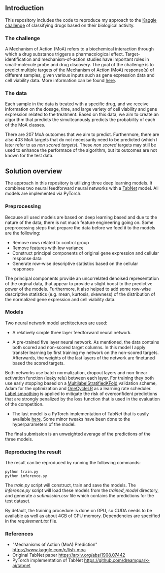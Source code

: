 ## Introduction

This repository includes the code to reproduce my approach to the  [Kaggle challenge](https://www.kaggle.com/c/lish-moa) of classifying drugs based on their biological activity.


### The challenge
A Mechanism of Action (MoA) refers to a biochemical interaction through which a drug substance triggers a pharmacological effect. Target-identification and mechanism-of-action studies have important roles in small-molecule probe and drug discovery. 
The goal of the challenge is to predict multiple targets of the Mechanism of Action (MoA) response(s) of different samples, given various inputs such as gene expression data and cell viability data. More information can be found [here](https://www.kaggle.com/c/lish-moa). 



### The data
 Each sample in the data is treated with a specific drug, and we receive information on the dosage, time, and large variety of cell viability and gene expression related to the treatment.
Based on this data, we aim to create an algorithm that predicts the simulteanously predicts the probability of each of the MoA classes. 

There are 207 MoA outcomes that we aim to predict. Furthermore, there are also 403 MoA targets that do not necessarily need to be predicted (which I later refer to as *non scored targets*). These *non scored* targets may still be used to enhance the performace of the algorithm, but its outcomes are not known for the test data. 

## Solution overview

The approach in this repository is utilizing three deep learning models. It combines two neural feedforward neural networks with a 
[TabNet](https://arxiv.org/abs/1908.07442?utm_source=feedburner&utm_medium=feed&utm_campaign=Feed%253A+arxiv%252FQSXk+%2528ExcitingAds%2521+cs+updates+on+arXiv.org%2529) model. 
All models are implemented via PyTorch.

### Preprocessing

Because all used models are based on deep learning based and due to the nature of the data, there is not much feature engineering going on. Some preprocessing steps
that prepare the data before we feed it to the models are the following:

* Remove rows related to control group 
* Remove features with low variance 
* Construct principal components of original gene expression and cellular response data
* Generate row-wise descriptive statistics based on the cellular responses 

The principal components provide an uncorrelated denoised representation of the orginal data, that appear to provide a slight boost to the predictive power of the models.
Furthermore, it also helped to add some row-wise descriptive statistics (e.g. mean, kurtosis, skewness) of the distribution of the normalized gene expression and cell viability data. 

### Models

Two neural network model architectures are used: 

* A relatively simple three layer feedforward neural network.  

* A pre-trained five layer neural network. As mentioned, the data contains both scored and non-scored target columns.
In this model I apply transfer learning by first training my network on the non-scored targets. Afterwards, the weights of the last layers of the network are finetuned based the scored targets.
  
Both networks use batch normalization, dropout layers and non-linear activation function (leaky relu) between each layer. For training they both use early stopping based on a [MultilabelStratifiedKFold](https://github.com/trent-b/iterative-stratification) validation scheme, Adam for the optimization and [OneCycleLR](https://arxiv.org/abs/1708.07120) as a learning rate scheduler. [Label smoothing](https://arxiv.org/abs/1906.02629) is applied to mitigate the risk of overconfident predictions that are strongly penalized by the loss function that is used in the evaluation of the competition. 

* The last model is a PyTorch implementation of TabNet that is easily available [here](https://github.com/dreamquark-ai/tabnet). Some minor tweaks have been done to the hyperparameters of the model.


The final submission is an unweighted average of the predictions of the three models. 

### Reproducing the result

The result can be reproduced by running the following commands: 

`python train.py` \
`python inference.py`

The *train.py* script will construct, train and save the models. The *inference.py* script will load these models from the *trained_model* directory, and
generate a *submission.csv* file which contains the predictions for the test dataset. 

By default, the training procedure is done on GPU, so CUDA needs to be available as well as about 4GB of GPU memory. Dependencies are specified in the *requirement.txt* file. 

### References

* "Mechanisms of Action (MoA) Prediction" https://www.kaggle.com/c/lish-moa
* Original TabNet paper https://arxiv.org/abs/1908.07442
* PyTorch implementation of TabNet https://github.com/dreamquark-ai/tabnet


